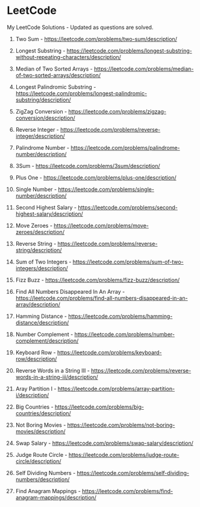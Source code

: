 # LeetCode
My LeetCode Solutions - Updated as questions are solved.

1. Two Sum - https://leetcode.com/problems/two-sum/description/

3. Longest Substring - https://leetcode.com/problems/longest-substring-without-repeating-characters/description/

4. Median of Two Sorted Arrays - https://leetcode.com/problems/median-of-two-sorted-arrays/description/

5. Longest Palindromic Substring - https://leetcode.com/problems/longest-palindromic-substring/description/

6. ZigZag Conversion - https://leetcode.com/problems/zigzag-conversion/description/

7. Reverse Integer - https://leetcode.com/problems/reverse-integer/description/

9. Palindrome Number - https://leetcode.com/problems/palindrome-number/description/

15. 3Sum - https://leetcode.com/problems/3sum/description/

66. Plus One - https://leetcode.com/problems/plus-one/description/

136. Single Number - https://leetcode.com/problems/single-number/description/

176. Second Highest Salary - https://leetcode.com/problems/second-highest-salary/description/

283. Move Zeroes - https://leetcode.com/problems/move-zeroes/description/

344. Reverse String - https://leetcode.com/problems/reverse-string/description/

371. Sum of Two Integers - https://leetcode.com/problems/sum-of-two-integers/description/

412. Fizz Buzz - https://leetcode.com/problems/fizz-buzz/description/

448. Find All Numbers Disappeared In An Array - https://leetcode.com/problems/find-all-numbers-disappeared-in-an-array/description/

461. Hamming Distance - https://leetcode.com/problems/hamming-distance/description/

476. Number Complement - https://leetcode.com/problems/number-complement/description/

500. Keyboard Row - https://leetcode.com/problems/keyboard-row/description/

557. Reverse Words in a String III - https://leetcode.com/problems/reverse-words-in-a-string-iii/description/

561. Aray Partition I - https://leetcode.com/problems/array-partition-i/description/

595. Big Countries - https://leetcode.com/problems/big-countries/description/

620. Not Boring Movies - https://leetcode.com/problems/not-boring-movies/description/

627. Swap Salary - https://leetcode.com/problems/swap-salary/description/

657. Judge Route Circle - https://leetcode.com/problems/judge-route-circle/description/

728. Self Dividing Numbers - https://leetcode.com/problems/self-dividing-numbers/description/

760. Find Anagram Mappings - https://leetcode.com/problems/find-anagram-mappings/description/
